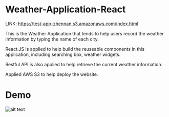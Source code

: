 # Weather-Application-React

LINK: https://test-app-zhennan.s3.amazonaws.com/index.html

This is the Weather Application that tends to help users record the weather information by typing the name of each city.

React.JS is applied to help build the reuseable components in this application, including searching box, weather widgets.

Restful API is also applied to help retrieve the current weather information.

Applied AWS S3 to help deploy the website.



# Demo

![alt text](https://user-images.githubusercontent.com/54331576/196074998-be4257c4-7045-42b1-82cd-0c4f6b3e79d0.png)

